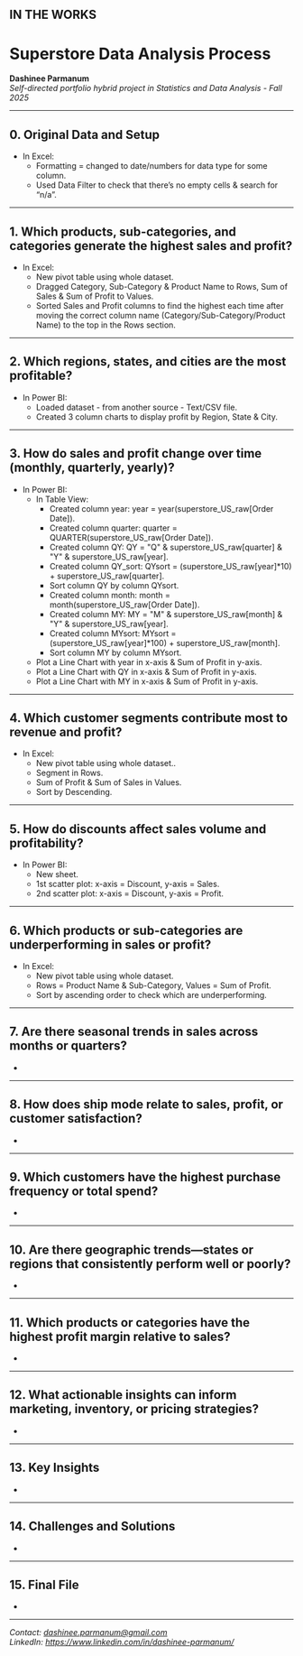 ## IN THE WORKS

# Superstore Data Analysis Process

**Dashinee Parmanum**  
*Self-directed portfolio hybrid project in Statistics and Data Analysis - Fall 2025*

---
## 0. Original Data and Setup
- In Excel:
  - Formatting = changed to date/numbers for data type for some column.
  - Used Data Filter to check that there’s no empty cells & search for “n/a”.

---
## 1. Which products, sub-categories, and categories generate the highest sales and profit? 
- In Excel:
  - New pivot table using whole dataset.
  - Dragged Category, Sub-Category & Product Name to Rows, Sum of Sales & Sum of Profit to Values.
  - Sorted Sales and Profit columns to find the highest each time after moving the correct column name (Category/Sub-Category/Product Name) to the top in the Rows section.

---
## 2. Which regions, states, and cities are the most profitable?  
- In Power BI:
  - Loaded dataset - from another source - Text/CSV file.
  - Created 3 column charts to display profit by Region, State & City.

---
## 3. How do sales and profit change over time (monthly, quarterly, yearly)?  
- In Power BI:
  - In Table View:
    - Created column year: year = year(superstore_US_raw[Order Date]).
    - Created column quarter: quarter = QUARTER(superstore_US_raw[Order Date]).
    - Created column QY: QY = "Q" & superstore_US_raw[quarter] & "Y" & superstore_US_raw[year].
    - Created column QY_sort: QYsort = (superstore_US_raw[year]*10) + superstore_US_raw[quarter].
    - Sort column QY by column QYsort.
    - Created column month: month = month(superstore_US_raw[Order Date]).
    - Created column MY: MY = "M" & superstore_US_raw[month] & "Y" & superstore_US_raw[year].
    - Created column MYsort: MYsort = (superstore_US_raw[year]*100) + superstore_US_raw[month].
    - Sort column MY by column MYsort.
  - Plot a Line Chart with year in x-axis & Sum of Profit in y-axis.
  - Plot a Line Chart with QY in x-axis & Sum of Profit in y-axis.
  - Plot a Line Chart with MY in x-axis & Sum of Profit in y-axis.

---
## 4. Which customer segments contribute most to revenue and profit?
- In Excel:
  - New pivot table using whole dataset..
  - Segment in Rows.
  - Sum of Profit & Sum of Sales in Values.
  - Sort by Descending.

---
 ## 5. How do discounts affect sales volume and profitability?
- In Power BI:
  - New sheet.
  - 1st scatter plot: x-axis = Discount, y-axis = Sales.
  - 2nd scatter plot: x-axis = Discount, y-axis = Profit.

---
## 6. Which products or sub-categories are underperforming in sales or profit?
- In Excel:
  - New pivot table using whole dataset.
  - Rows = Product Name & Sub-Category, Values = Sum of Profit.
  - Sort by ascending order to check which are underperforming.

---
## 7. Are there seasonal trends in sales across months or quarters? 
- 

---
## 8. How does ship mode relate to sales, profit, or customer satisfaction?
-  

---
## 9. Which customers have the highest purchase frequency or total spend? 
- 
 
---
## 10. Are there geographic trends—states or regions that consistently perform well or poorly?
- 

---
## 11. Which products or categories have the highest profit margin relative to sales? 
- 

---
## 12. What actionable insights can inform marketing, inventory, or pricing strategies?  
- 

---
## 13. Key Insights
- 

---
## 14. Challenges and Solutions
- 

---
## 15. Final File
- 

---
*Contact: dashinee.parmanum@gmail.com*  
*LinkedIn: https://www.linkedin.com/in/dashinee-parmanum/*
